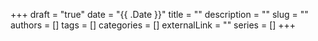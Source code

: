 +++ 
draft = "true"
date = "{{ .Date }}"
title = ""
description = ""
slug = ""
authors = []
tags = []
categories = []
externalLink = ""
series = []
+++
